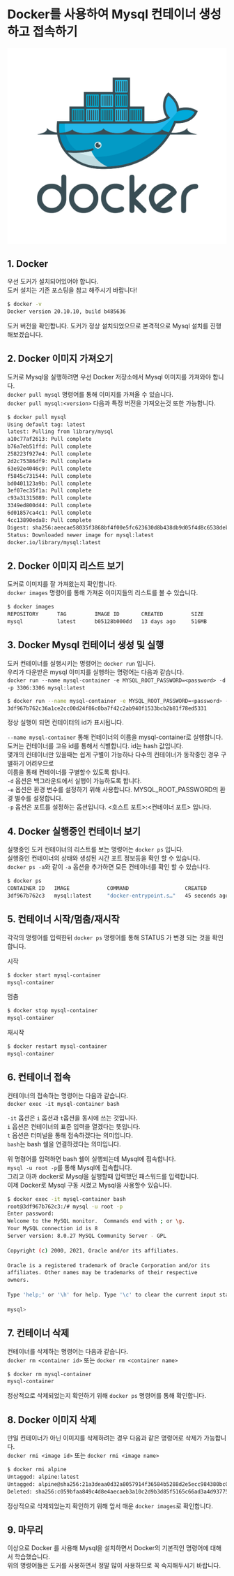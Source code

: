 # Docker를 사용하여 Mysql 컨테이너 생성하고 접속하기

![intro](./images/docker-logo.png)

## 1. Docker

우선 도커가 설치되어있어야 합니다.  
도커 설치는 기존 포스팅을 참고 해주시기 바랍니다!

```bash
$ docker -v
Docker version 20.10.10, build b485636
```

도커 버전을 확인합니다. 도커가 정상 설치되었으므로 본격적으로 Mysql 설치를 진행해보겠습니다.  

## 2. Docker 이미지 가져오기

도커로 Mysql을 실행하려면 우선 Docker 저장소에서 Mysql 이미지를 가져와야 합니다.  
`docker pull mysql` 명령어를 통해 이미지를 가져올 수 있습니다.  
`docker pull mysql:<version>` 다음과 특정 버전을 가져오는것 또한 가능합니다.  

```bash
$ docker pull mysql
Using default tag: latest
latest: Pulling from library/mysql
a10c77af2613: Pull complete 
b76a7eb51ffd: Pull complete 
258223f927e4: Pull complete 
2d2c75386df9: Pull complete 
63e92e4046c9: Pull complete 
f5845c731544: Pull complete 
bd0401123a9b: Pull complete 
3ef07ec35f1a: Pull complete 
c93a31315089: Pull complete 
3349ed800d44: Pull complete 
6d01857ca4c1: Pull complete 
4cc13890eda8: Pull complete 
Digest: sha256:aeecae58035f3868bf4f00e5fc623630d8b438db9d05f4d8c6538deb14d4c31b
Status: Downloaded newer image for mysql:latest
docker.io/library/mysql:latest
```

## 2. Docker 이미지 리스트 보기

도커로 이미지를 잘 가져왔는지 확인합니다.  
`docker images` 명령어를 통해 가져온 이미지들의 리스트를 볼 수 있습니다.  

```bash
$ docker images
REPOSITORY      TAG         IMAGE ID       CREATED         SIZE
mysql           latest      b05128b000dd   13 days ago     516MB
```

## 3. Docker Mysql 컨테이너 생성 및 실행

도커 컨테이너를 실행시키는 명령어는 `docker run` 입니다.  
우리가 다운받은 mysql 이미지를 실행하는 명령어는 다음과 같습니다.  
`docker run --name mysql-container -e MYSQL_ROOT_PASSWORD=<password> -d -p 3306:3306 mysql:latest`  

```bash
$ docker run --name mysql-container -e MYSQL_ROOT_PASSWORD=<password> -d -p 3306:3306 mysql:latest
3df967b762c36a1ce2cc00d24f86c0ba7f42c2ab940f1533bcb2b81f78ed5331
```

정상 실행이 되면 컨테이터의 id가 표시됩니다.  

`--name mysql-container` 통해 컨테이너의 이름을 mysql-container로 실행합니다.  
도커는 컨테이너를 고유 id를 통해서 식별합니다. id는 hash 값입니다.  
몇개의 컨테이너만 있을때는 쉽게 구별이 가능하나 다수의 컨테이너가 동작중인 경우 구별하기 어려우므로  
이름을 통해 컨테이너를 구별할수 있도록 합니다.  
`-d` 옵션은 백그라운드에서 실행이 가능하도록 합니다.  
`-e` 옵션은 환경 변수를 설정하기 위해 사용합니다. MYSQL_ROOT_PASSWORD의 환경 별수를 설정합니다.  
`-p` 옵션은 포트를 설정하는 옵션입니다. <호스트 포트>:<컨테이너 포트> 입니다.  

## 4. Docker 실행중인 컨테이너 보기

실행중인 도커 컨테이너의 리스트를 보는 명령어는 `docker ps` 입니다.  
실행중인 컨테이너의 상태와 생성된 시간 포트 정보등을 확인 할 수 있습니다.  
`docker ps -a`와 같이 `-a` 옵션을 추가하면 모든 컨테이너를 확인 할 수 있습니다.  

```bash
$ docker ps
CONTAINER ID   IMAGE            COMMAND                  CREATED          STATUS          PORTS                               NAMES
3df967b762c3   mysql:latest     "docker-entrypoint.s…"   45 seconds ago   Up 44 seconds   0.0.0.0:3306->3306/tcp, 33060/tcp   mysql-container
```

## 5. 컨테이너 시작/멈춤/재시작

각각의 명령어를 입력한뒤 `docker ps` 명령어를 통해 STATUS 가 변경 되는 것을 확인 합니다.  

시작
```bash
$ docker start mysql-container
mysql-container
```

멈춤
```bash
$ docker stop mysql-container
mysql-container
```

재시작
```bash
$ docker restart mysql-container
mysql-container
```

## 6. 컨테이너 접속

컨테이너의 접속하는 명령어는 다음과 같습니다.  
`docker exec -it mysql-container bash`  

`-it` 옵션은 `i` 옵션과 `t`옵션을 동시에 쓰는 것입니다.   
`i` 옵션은 컨테이너의 표준 입력을 열겠다는 뜻입니다.  
`t` 옵션은 터미널을 통해 접속하겠다는 의미입니다.  
`bash`는 bash 쉘을 연결하겠다는 의미입니다.  

위 명령어를 입력하면 bash 쉘이 실행되는데 Mysql에 접속합니다.  
`mysql -u root -p`를 통해 Mysql에 접속합니다.  
그리고 아까 docker로 Mysql을 실행할때 입력했던 패스워드를 입력합니다.  
이제 Docker로 Mysql 구동 시켰고 Mysql을 사용할수 있습니다.

```bash
$ docker exec -it mysql-container bash
root@3df967b762c3:/# mysql -u root -p 
Enter password: 
Welcome to the MySQL monitor.  Commands end with ; or \g.
Your MySQL connection id is 8
Server version: 8.0.27 MySQL Community Server - GPL

Copyright (c) 2000, 2021, Oracle and/or its affiliates.

Oracle is a registered trademark of Oracle Corporation and/or its
affiliates. Other names may be trademarks of their respective
owners.

Type 'help;' or '\h' for help. Type '\c' to clear the current input statement.

mysql> 
```

## 7. 컨테이너 삭제

컨테이너를 삭제하는 명령어는 다음과 같습니다.  
`docker rm <container id>` 또는 `docker rm <container name>`  

```bash
$ docker rm mysql-container
mysql-container
```

정상적으로 삭제되었는지 확인하기 위해 `docker ps` 명령어를 통해 확인합니다.  

## 8. Docker 이미지 삭제

만일 컨테이너가 아닌 이미지를 삭제하려는 경우 다음과 같은 명령어로 삭제가 가능합니다.  
`docker rmi <image id>` 또는 `docker rmi <image name>`  

```bash
$ docker rmi alpine
Untagged: alpine:latest
Untagged: alpine@sha256:21a3deaa0d32a8057914f36584b5288d2e5ecc984380bc0118285c70fa8c9300
Deleted: sha256:c059bfaa849c4d8e4aecaeb3a10c2d9b3d85f5165c66ad3a4d937758128c4d18
```

정상적으로 삭제되었는지 확인하기 위해 앞서 매운 `docker images`로 확인합니다.  

## 9. 마무리

이상으로 Docker 를 사용해 Mysql을 설치하면서 Docker의 기본적인 명령어에 대해서 학습했습니다.  
위의 명령어들은 도커를 사용하면서 정말 많이 사용하므로 꼭 숙지해두시기 바랍니다.  
